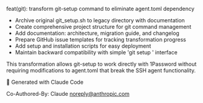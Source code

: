 feat(git): transform git-setup command to eliminate agent.toml dependency

- Archive original git_setup.sh to legacy directory with documentation
- Create comprehensive project structure for git command management
- Add documentation: architecture, migration guide, and changelog
- Prepare GitHub issue templates for tracking transformation progress
- Add setup and installation scripts for easy deployment
- Maintain backward compatibility with simple 'git setup <profile>' interface

This transformation allows git-setup to work directly with 1Password without
requiring modifications to agent.toml that break the SSH agent functionality.

🤖 Generated with Claude Code

Co-Authored-By: Claude <noreply@anthropic.com>
